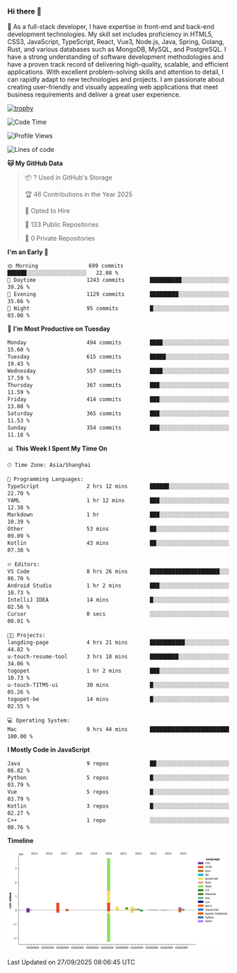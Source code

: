 ### Hi there 👋

🌱 As a full-stack developer, I have expertise in front-end and back-end development technologies. My skill set includes proficiency in HTML5, CSS3, JavaScript, TypeScript, React, Vue3, Node.js, Java, Spring, Golang, Rust, and various databases such as MongoDB, MySQL, and PostgreSQL. I have a strong understanding of software development methodologies and have a proven track record of delivering high-quality, scalable, and efficient applications. With excellent problem-solving skills and attention to detail, I can rapidly adapt to new technologies and projects. I am passionate about creating user-friendly and visually appealing web applications that meet business requirements and deliver a great user experience.

[![trophy](https://github-profile-trophy.vercel.app/?username=elton&rank=SECRET,SSS,SS,S,AAA,AA,A&theme=onedark&no-frame=true&margin-w=10)](https://github.com/ryo-ma/github-profile-trophy)

<!--START_SECTION:waka-->
![Code Time](http://img.shields.io/badge/Code%20Time-1%2C925%20hrs-blue)

![Profile Views](http://img.shields.io/badge/Profile%20Views-0-blue)

![Lines of code](https://img.shields.io/badge/From%20Hello%20World%20I%27ve%20Written-5.9%20million%20lines%20of%20code-blue)

**🐱 My GitHub Data** 

> 📦 ? Used in GitHub's Storage 
 > 
> 🏆 46 Contributions in the Year 2025
 > 
> 💼 Opted to Hire
 > 
> 📜 133 Public Repositories 
 > 
> 🔑 0 Private Repositories 
 > 
**I'm an Early 🐤** 

```text
🌞 Morning                699 commits         ██████░░░░░░░░░░░░░░░░░░░   22.08 % 
🌆 Daytime                1243 commits        ██████████░░░░░░░░░░░░░░░   39.26 % 
🌃 Evening                1129 commits        █████████░░░░░░░░░░░░░░░░   35.66 % 
🌙 Night                  95 commits          █░░░░░░░░░░░░░░░░░░░░░░░░   03.00 % 
```
📅 **I'm Most Productive on Tuesday** 

```text
Monday                   494 commits         ████░░░░░░░░░░░░░░░░░░░░░   15.60 % 
Tuesday                  615 commits         █████░░░░░░░░░░░░░░░░░░░░   19.43 % 
Wednesday                557 commits         ████░░░░░░░░░░░░░░░░░░░░░   17.59 % 
Thursday                 367 commits         ███░░░░░░░░░░░░░░░░░░░░░░   11.59 % 
Friday                   414 commits         ███░░░░░░░░░░░░░░░░░░░░░░   13.08 % 
Saturday                 365 commits         ███░░░░░░░░░░░░░░░░░░░░░░   11.53 % 
Sunday                   354 commits         ███░░░░░░░░░░░░░░░░░░░░░░   11.18 % 
```


📊 **This Week I Spent My Time On** 

```text
🕑︎ Time Zone: Asia/Shanghai

💬 Programming Languages: 
TypeScript               2 hrs 12 mins       ██████░░░░░░░░░░░░░░░░░░░   22.70 % 
YAML                     1 hr 12 mins        ███░░░░░░░░░░░░░░░░░░░░░░   12.38 % 
Markdown                 1 hr                ███░░░░░░░░░░░░░░░░░░░░░░   10.39 % 
Other                    53 mins             ██░░░░░░░░░░░░░░░░░░░░░░░   09.09 % 
Kotlin                   43 mins             ██░░░░░░░░░░░░░░░░░░░░░░░   07.38 % 

🔥 Editors: 
VS Code                  8 hrs 26 mins       ██████████████████████░░░   86.70 % 
Android Studio           1 hr 2 mins         ███░░░░░░░░░░░░░░░░░░░░░░   10.73 % 
IntelliJ IDEA            14 mins             █░░░░░░░░░░░░░░░░░░░░░░░░   02.56 % 
Cursor                   0 secs              ░░░░░░░░░░░░░░░░░░░░░░░░░   00.01 % 

🐱‍💻 Projects: 
langding-page            4 hrs 21 mins       ███████████░░░░░░░░░░░░░░   44.82 % 
u-touch-resume-tool      3 hrs 18 mins       █████████░░░░░░░░░░░░░░░░   34.06 % 
togopet                  1 hr 2 mins         ███░░░░░░░░░░░░░░░░░░░░░░   10.73 % 
u-touch-TITMS-ui         30 mins             █░░░░░░░░░░░░░░░░░░░░░░░░   05.26 % 
togopet-be               14 mins             █░░░░░░░░░░░░░░░░░░░░░░░░   02.55 % 

💻 Operating System: 
Mac                      9 hrs 44 mins       █████████████████████████   100.00 % 
```

**I Mostly Code in JavaScript** 

```text
Java                     9 repos             ██░░░░░░░░░░░░░░░░░░░░░░░   06.82 % 
Python                   5 repos             █░░░░░░░░░░░░░░░░░░░░░░░░   03.79 % 
Vue                      5 repos             █░░░░░░░░░░░░░░░░░░░░░░░░   03.79 % 
Kotlin                   3 repos             █░░░░░░░░░░░░░░░░░░░░░░░░   02.27 % 
C++                      1 repo              ░░░░░░░░░░░░░░░░░░░░░░░░░   00.76 % 
```



**Timeline**

![Lines of Code chart](https://raw.githubusercontent.com/elton/elton/main/assets/bar_graph.png)


 Last Updated on 27/09/2025 08:06:45 UTC
<!--END_SECTION:waka-->

<!--
**elton/elton** is a ✨ _special_ ✨ repository because its `README.md` (this file) appears on your GitHub profile.

Here are some ideas to get you started:

- 🔭 I’m currently working on ...
- 🌱 I’m currently learning ...
- 👯 I’m looking to collaborate on ...
- 🤔 I’m looking for help with ...
- 💬 Ask me about ...
- 📫 How to reach me: ...
- 😄 Pronouns: ...
- ⚡ Fun fact: ...
-->
